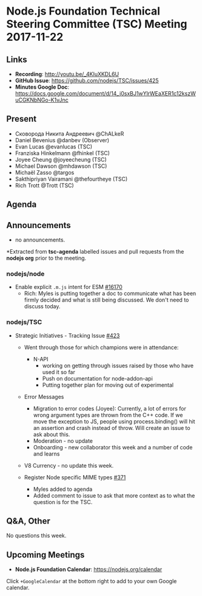 # Node.js Foundation Technical Steering Committee (TSC) Meeting 2017-11-22

## Links

* **Recording**:  http://youtu.be/_4KIuXKDL6U
* **GitHub Issue**: https://github.com/nodejs/TSC/issues/425
* **Minutes Google Doc**: https://docs.google.com/document/d/14_j0sxBJ1wYlrWEaXER1c12kszWuCGKNbNGo-K1vJnc

## Present

* Сковорода Никита Андреевич @ChALkeR
* Daniel Bevenius @danbev (Observer)
* Evan Lucas @evanlucas (TSC)
* Franziska Hinkelmann @fhinkel (TSC)
* Joyee Cheung @joyeecheung (TSC)
* Michael Dawson @mhdawson (TSC)
* Michaël Zasso @targos
* Sakthipriyan Vairamani @thefourtheye (TSC)
* Rich Trott @Trott (TSC)

## Agenda

## Announcements

* no announcements.
 
*Extracted from **tsc-agenda** labelled issues and pull requests from the **nodejs org** prior to the meeting.

### nodejs/node

* Enable explicit `.m.js` intent for ESM [#16170](https://github.com/nodejs/node/pull/16170)
  * Rich: Myles is putting together a doc to communicate what has been firmly decided and what
    is still being discussed. We don't need to discuss today.

### nodejs/TSC

* Strategic Initiatives - Tracking Issue [#423](https://github.com/nodejs/TSC/issues/423)

  * Went through those for which champions were in attendance:

    * N-API 
      * working on getting through issues raised by those who have used it so far
      * Push on documentation for node-addon-api
      * Putting together plan for moving out of experimental
  * Error Messages
    * Migration to error codes (Joyee): Currently, a lot of errors for wrong argument types are
       thrown from the C++ code. If we move the exception to JS, people using process.binding()
       will hit an assertion and crash instead of throw. Will create an issue to ask about this.
    * Moderation - no update
    * Onboarding - new collaborator this week and a number of code and learns 
  * V8 Currency - no update this week.

  * Register Node specific MIME types [#371](https://github.com/nodejs/TSC/issues/371)
    * Myles added to agenda
    * Added comment to issue to ask that more context as to what the question is for the TSC.

## Q&A, Other

No questions this week.

## Upcoming Meetings

* **Node.js Foundation Calendar**: https://nodejs.org/calendar

Click `+GoogleCalendar` at the bottom right to add to your own Google calendar.


